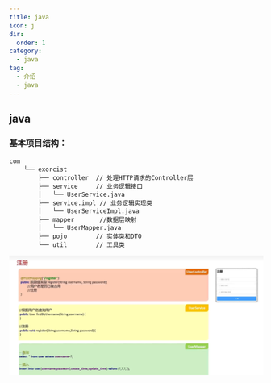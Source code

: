 ```yaml
---
title: java
icon: j
dir:
  order: 1
category:
  - java
tag:
  - 介绍
  - java
---
```

## java


### 基本项目结构：

```plaintext
com
    └── exorcist
        ├── controller  // 处理HTTP请求的Controller层
        ├── service     // 业务逻辑接口
        │   └── UserService.java
        ├── service.impl // 业务逻辑实现类
        │   └── UserServiceImpl.java
        ├── mapper       //数据层映射
        │   └── UserMapper.java
        ├── pojo        // 实体类和DTO
        └── util        // 工具类
```

![](assets%2Fywu.png)